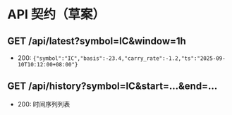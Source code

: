 # API 契约（草案）

## GET /api/latest?symbol=IC&window=1h
- 200: `{"symbol":"IC","basis":-23.4,"carry_rate":-1.2,"ts":"2025-09-10T10:12:00+08:00"}`

## GET /api/history?symbol=IC&start=...&end=...
- 200: 时间序列列表
